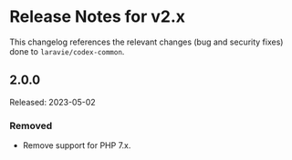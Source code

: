 # Release Notes for v2.x

This changelog references the relevant changes (bug and security fixes) done to `laravie/codex-common`.

## 2.0.0

Released: 2023-05-02

### Removed

* Remove support for PHP 7.x.
